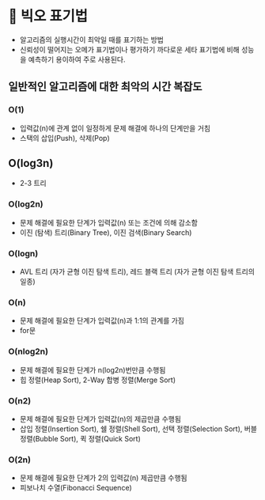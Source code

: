 # 🌟 빅오 표기법

- 알고리즘의 실행시간이 최악일 때를 표기하는 방법
- 신뢰성이 떨어지는 오메가 표기법이나 평가하기 까다로운 세타 표기법에 비해 성능을 예측하기 용이하여 주로 사용된다.

## 일반적인 알고리즘에 대한 최악의 시간 복잡도

### O(1)

- 입력값(n)에 관계 없이 일정하게 문제 해결에 하나의 단계만을 거침
- 스택의 삽입(Push), 삭제(Pop)

## O(log3n)

- 2-3 트리

### O(log2n)

- 문제 해결에 필요한 단계가 입력값(n) 또는 조건에 의해 감소함
- 이진 (탐색) 트리(Binary Tree), 이진 검색(Binary Search)

### O(logn)

- AVL 트리 (자가 균형 이진 탐색 트리), 레드 블랙 트리 (자가 균형 이진 탐색 트리의 일종)

### O(n)

- 문제 해결에 필요한 단계가 입력값(n)과 1:1의 관계를 가짐
- for문

### O(nlog2n)

- 문제 해결에 필요한 단계가 n(log2n)번만큼 수행됨
- 힙 정렬(Heap Sort), 2-Way 합병 정렬(Merge Sort)

### O(n2)

- 문제 해결에 필요한 단계가 입력값(n)의 제곱만큼 수행됨
- 삽입 정렬(Insertion Sort), 쉘 정렬(Shell Sort), 선택 정렬(Selection Sort), 버블 정렬(Bubble Sort), 퀵 정렬(Quick Sort)

### O(2n)

- 문제 해결에 필요한 단계가 2의 입력값(n) 제곱만큼 수행됨
- 피보나치 수열(Fibonacci Sequence)
